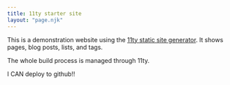 ```yaml
---
title: 11ty starter site
layout: "page.njk"
---
```


This is a demonstration website using the [11ty static site generator](https://www.11ty.dev/). It shows pages, blog posts, lists, and tags.

The whole build process is managed through 11ty.

I CAN deploy to github!!